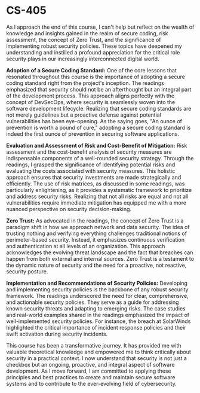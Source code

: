 # CS-405

As I approach the end of this course, I can't help but reflect on the wealth of knowledge and insights gained in the realm of secure coding, risk assessment, the concept of Zero Trust, and the significance of implementing robust security policies. These topics have deepened my understanding and instilled a profound appreciation for the critical role security plays in our increasingly interconnected digital world.

<strong>Adoption of a Secure Coding Standard:</strong>
One of the core lessons that resonated throughout this course is the importance of adopting a secure coding standard right from the project's inception. The readings emphasized that security should not be an afterthought but an integral part of the development process. This approach aligns perfectly with the concept of DevSecOps, where security is seamlessly woven into the software development lifecycle. Realizing that secure coding standards are not merely guidelines but a proactive defense against potential vulnerabilities has been eye-opening. As the saying goes, "An ounce of prevention is worth a pound of cure," adopting a secure coding standard is indeed the first ounce of prevention in securing software applications.

<strong>Evaluation and Assessment of Risk and Cost-Benefit of Mitigation:</strong>
Risk assessment and the cost-benefit analysis of security measures are indispensable components of a well-rounded security strategy. Through the readings, I grasped the significance of identifying potential risks and evaluating the costs associated with security measures. This holistic approach ensures that security investments are made strategically and efficiently. The use of risk matrices, as discussed in some readings, was particularly enlightening, as it provides a systematic framework to prioritize and address security risks. Realizing that not all risks are equal and not all vulnerabilities require immediate mitigation has equipped me with a more nuanced perspective on security decision-making.

<strong>Zero Trust:</strong>
As advocated in the readings, the concept of Zero Trust is a paradigm shift in how we approach network and data security. The idea of trusting nothing and verifying everything challenges traditional notions of perimeter-based security. Instead, it emphasizes continuous verification and authentication at all levels of an organization. This approach acknowledges the evolving threat landscape and the fact that breaches can happen from both external and internal sources. Zero Trust is a testament to the dynamic nature of security and the need for a proactive, not reactive, security posture.

<strong>Implementation and Recommendations of Security Policies:</strong>
Developing and implementing security policies is the backbone of any robust security framework. The readings underscored the need for clear, comprehensive, and actionable security policies. They serve as a guide for addressing known security threats and adapting to emerging risks. The case studies and real-world examples shared in the readings emphasized the impact of well-implemented security policies. For instance, the breach at SolarWinds highlighted the critical importance of incident response policies and their swift activation during security incidents.

This course has been a transformative journey. It has provided me with valuable theoretical knowledge and empowered me to think critically about security in a practical context. I now understand that security is not just a checkbox but an ongoing, proactive, and integral aspect of software development. As I move forward, I am committed to applying these principles and best practices to create and maintain secure software systems and to contribute to the ever-evolving field of cybersecurity.

